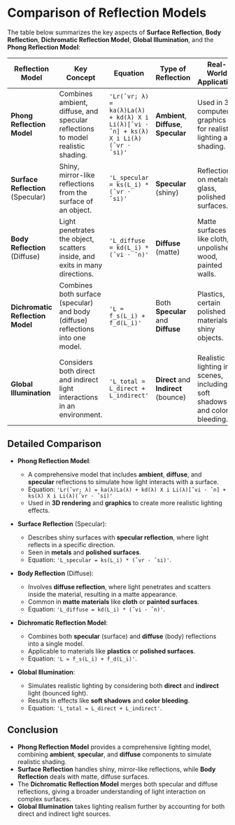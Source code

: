# Comparison of Reflection Models

The table below summarizes the key aspects of **Surface Reflection**, **Body Reflection**, **Dichromatic Reflection Model**, **Global Illumination**, and the **Phong Reflection Model**:

| **Reflection Model**           | **Key Concept**                                                                 | **Equation**                                               | **Type of Reflection**                | **Real-World Application**                                      |
|---------------------------------|---------------------------------------------------------------------------------|------------------------------------------------------------|---------------------------------------|----------------------------------------------------------------|
| **Phong Reflection Model**      | Combines ambient, diffuse, and specular reflections to model realistic shading.  | `'Lr(ˆvr; λ) = ka(λ)La(λ) + kd(λ) X i Li(λ)[ˆvi · ˆn] + ks(λ) X i Li(λ)(ˆvr · ˆsi)'` | **Ambient**, **Diffuse**, **Specular** | Used in 3D computer graphics for realistic lighting and shading. |
| **Surface Reflection** (Specular) | Shiny, mirror-like reflections from the surface of an object.                  | `'L_specular = ks(L_i) * (ˆvr · ˆsi)'`                     | **Specular** (shiny)                  | Reflections on metals, glass, polished surfaces.                |
| **Body Reflection** (Diffuse)   | Light penetrates the object, scatters inside, and exits in many directions.      | `'L_diffuse = kd(L_i) * (ˆvi · ˆn)'`                       | **Diffuse** (matte)                   | Matte surfaces like cloth, unpolished wood, painted walls.      |
| **Dichromatic Reflection Model**| Combines both surface (specular) and body (diffuse) reflections into one model.  | `'L = f_s(L_i) + f_d(L_i)'`                                | Both **Specular** and **Diffuse**     | Plastics, certain polished materials, shiny objects.            |
| **Global Illumination**         | Considers both direct and indirect light interactions in an environment.         | `'L_total = L_direct + L_indirect'`                        | **Direct** and **Indirect** (bounce) | Realistic lighting in scenes, including soft shadows and color bleeding. |

## Detailed Comparison

- **Phong Reflection Model**:
  - A comprehensive model that includes **ambient**, **diffuse**, and **specular** reflections to simulate how light interacts with a surface.
  - Equation: `'Lr(ˆvr; λ) = ka(λ)La(λ) + kd(λ) X i Li(λ)[ˆvi · ˆn] + ks(λ) X i Li(λ)(ˆvr · ˆsi)'`
  - Used in **3D rendering** and **graphics** to create more realistic lighting effects.

- **Surface Reflection** (Specular):
  - Describes shiny surfaces with **specular reflection**, where light reflects in a specific direction.
  - Seen in **metals** and **polished surfaces**.
  - Equation: `'L_specular = ks(L_i) * (ˆvr · ˆsi)'`.

- **Body Reflection** (Diffuse):
  - Involves **diffuse reflection**, where light penetrates and scatters inside the material, resulting in a matte appearance.
  - Common in **matte materials** like **cloth** or **painted surfaces**.
  - Equation: `'L_diffuse = kd(L_i) * (ˆvi · ˆn)'`.

- **Dichromatic Reflection Model**:
  - Combines both **specular** (surface) and **diffuse** (body) reflections into a single model.
  - Applicable to materials like **plastics** or **polished surfaces**.
  - Equation: `'L = f_s(L_i) + f_d(L_i)'`.

- **Global Illumination**:
  - Simulates realistic lighting by considering both **direct** and **indirect** light (bounced light).
  - Results in effects like **soft shadows** and **color bleeding**.
  - Equation: `'L_total = L_direct + L_indirect'`.

## Conclusion

- **Phong Reflection Model** provides a comprehensive lighting model, combining **ambient**, **specular**, and **diffuse** components to simulate realistic shading.
- **Surface Reflection** handles shiny, mirror-like reflections, while **Body Reflection** deals with matte, diffuse surfaces.
- The **Dichromatic Reflection Model** merges both specular and diffuse reflections, giving a broader understanding of light interaction on complex surfaces.
- **Global Illumination** takes lighting realism further by accounting for both direct and indirect light sources.
